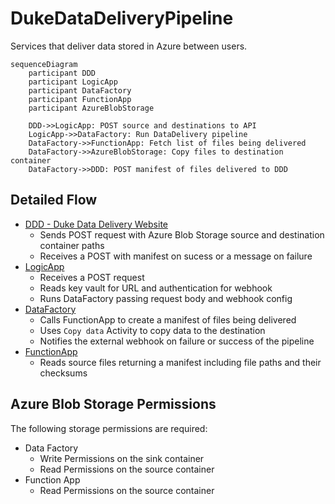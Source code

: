 # DukeDataDeliveryPipeline
Services that deliver data stored in Azure between users.

```mermaid
sequenceDiagram
    participant DDD
    participant LogicApp
    participant DataFactory
    participant FunctionApp    
    participant AzureBlobStorage   
    
    DDD->>LogicApp: POST source and destinations to API
    LogicApp->>DataFactory: Run DataDelivery pipeline
    DataFactory->>FunctionApp: Fetch list of files being delivered
    DataFactory->>AzureBlobStorage: Copy files to destination container
    DataFactory->>DDD: POST manifest of files delivered to DDD
```
## Detailed Flow

- [DDD - Duke Data Delivery Website](https://github.com/Duke-GCB/D4S2)
  - Sends POST request with Azure Blob Storage source and destination container paths
  - Receives a POST with manifest on sucess or a message on failure
- [LogicApp](logic-app.json)
  - Receives a POST request
  - Reads key vault for URL and authentication for webhook
  - Runs DataFactory passing request body and webhook config
- [DataFactory](data-factory.json)
  - Calls FunctionApp to create a manifest of files being delivered
  - Uses `Copy data` Activity to copy data to the destination
  - Notifies the external webhook on failure or success of the pipeline
- [FunctionApp](function-app)
  - Reads source files returning a manifest including file paths and their checksums

## Azure Blob Storage Permissions
The following storage permissions are required:
- Data Factory
  - Write Permissions on the sink container
  - Read Permissions on the source container  
- Function App
  - Read Permissions on the source container
